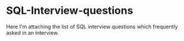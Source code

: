 # SQL-Interview-questions
Here I'm attaching the list of SQL interview questions which frequently asked in an interview.
